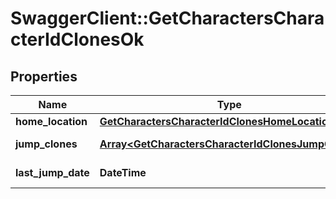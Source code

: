 # SwaggerClient::GetCharactersCharacterIdClonesOk

## Properties
Name | Type | Description | Notes
------------ | ------------- | ------------- | -------------
**home_location** | [**GetCharactersCharacterIdClonesHomeLocation**](GetCharactersCharacterIdClonesHomeLocation.md) |  | [optional] 
**jump_clones** | [**Array&lt;GetCharactersCharacterIdClonesJumpClone&gt;**](GetCharactersCharacterIdClonesJumpClone.md) | jump_clones array | 
**last_jump_date** | **DateTime** | last_jump_date string | [optional] 


